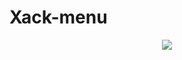 # Xack-menu


<p align="center">
  <img src="https://github.com/bednakovdenis/Xack-menu/blob/master/modules/%D0%91%D0%B5%D0%B7%D1%8B%D0%BC%D1%8F%D0%BD%D0%BD%D1%8B%D0%B9.png">
</p>
